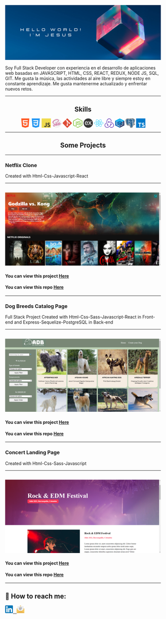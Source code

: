 <img src="https://github.com/jesusegg/Jesusegg/blob/main/img/banner.png"/>

Soy Full Stack Developer con experiencia en el desarrollo de aplicaciones web basadas en JAVASCRIPT, HTML, CSS, REACT, REDUX, NODE JS, SQL, GIT.
Me gusta la música, las actividades al aire libre y siempre estoy en constante aprendizaje. Me gusta mantenerme actualizado y enfrentar nuevos retos.


---

<h2 align="center"> Skills  </h2>  
<p align="center">
  <img src="https://github.com/jesusegg/Jesusegg/blob/main/img/html-5.svg" width="30" height="30" align="center"/>
  <img src="https://github.com/jesusegg/Jesusegg/blob/main/img/css-3.svg" width="30" height="30" align="center"/>
  <img src="https://github.com/jesusegg/Jesusegg/blob/main/img/logo-javascript.svg" width="30" height="30" align="center"/>
  <img src="https://github.com/jesusegg/Jesusegg/blob/main/img/sass.svg" width="30" height="30" align="center"/>
  <img src="https://github.com/jesusegg/Jesusegg/blob/main/img/git-icon.svg" width="30" height="30" align="center"/>
  <img src="https://github.com/jesusegg/Jesusegg/blob/main/img/nodejs-icon.svg" width="30" height="30" align="center"/>
  <img src="https://github.com/jesusegg/Jesusegg/blob/main/img/express.png" width="30" height="30" align="center" color="white"/>
  <img src="https://github.com/jesusegg/Jesusegg/blob/main/img/react-2.svg" width="30" height="30" align="center"/>
  <img src="https://github.com/jesusegg/Jesusegg/blob/main/img/redux.svg" width="30" height="30" align="center"/>
  <img src="https://github.com/jesusegg/Jesusegg/blob/main/img/sequelize.svg" width="30" height="30" align="center"/>
  <img src="https://github.com/jesusegg/Jesusegg/blob/main/img/postgresql.svg" width="30" height="30" align="center"/>
  <img src="https://github.com/jesusegg/Jesusegg/blob/main/img/typescript.svg" width="30" height="30" align="center"/>
</p>  

---  



<h2 align="center"> Some Projects  </h2>  

---  
### Netflix Clone
Created with Html-Css-Javascript-React

---
[<img alt="" src="https://github.com/jesusegg/Jesusegg/blob/main/img/netflix-clone.jpg" />](https://netflix-clone-f490a.web.app/)
---
#### You can view this project [Here](https://netflix-clone-f490a.web.app/) 
#### You can view this repo [Here](https://github.com/jesusegg/netflix-clone) 

---  
### Dog Breeds Catalog Page 
Full Stack Project
Created with Html-Css-Sass-Javascript-React in Front-end and Express-Sequelize-PostgreSQL in Back-end

---
[<img alt="" src="https://github.com/jesusegg/Jesusegg/blob/main/img/dogs.jpg" />](https://netflix-clone-f490a.web.app/)
---
#### You can view this project [Here](https://netflix-clone-f490a.web.app/) 
#### You can view this repo [Here](https://github.com/jesusegg/PI-Dogs-FT13) 

---  
### Concert Landing Page 
Created with Html-Css-Sass-Javascript

---
[<img alt="" src="https://github.com/jesusegg/Jesusegg/blob/main/img/concierto.png" />](https://concierto-jesusgedler.netlify.app/)
---
#### You can view this project [Here](https://concierto-jesusgedler.netlify.app/) 
#### You can view this repo [Here](https://github.com/jesusegg/concierto-musica) 

---  
## :paperclip: How to reach me:
<div >
<a href="https://www.linkedin.com/in/jes%C3%BAs-gedler-7135662a/" ><img width="5%" src="https://github.com/jesusegg/Jesusegg/blob/main/img/linkedin.svg"> &nbsp;
<a href="mailto:jesusegg@hotmail.com" ><img width="5%" src="https://github.com/jesusegg/Jesusegg/blob/main/img/email.png">
</div>

<!--
**jesusegg/Jesusegg** is a ✨ _special_ ✨ repository because its `README.md` (this file) appears on your GitHub profile.

Here are some ideas to get you started:

- 🔭 I’m currently working on ...
- 🌱 I’m currently learning ...
- 👯 I’m looking to collaborate on ...
- 🤔 I’m looking for help with ...
- 💬 Ask me about ...
- 📫 How to reach me: ...
- 😄 Pronouns: ...
- ⚡ Fun fact: ...
-->
